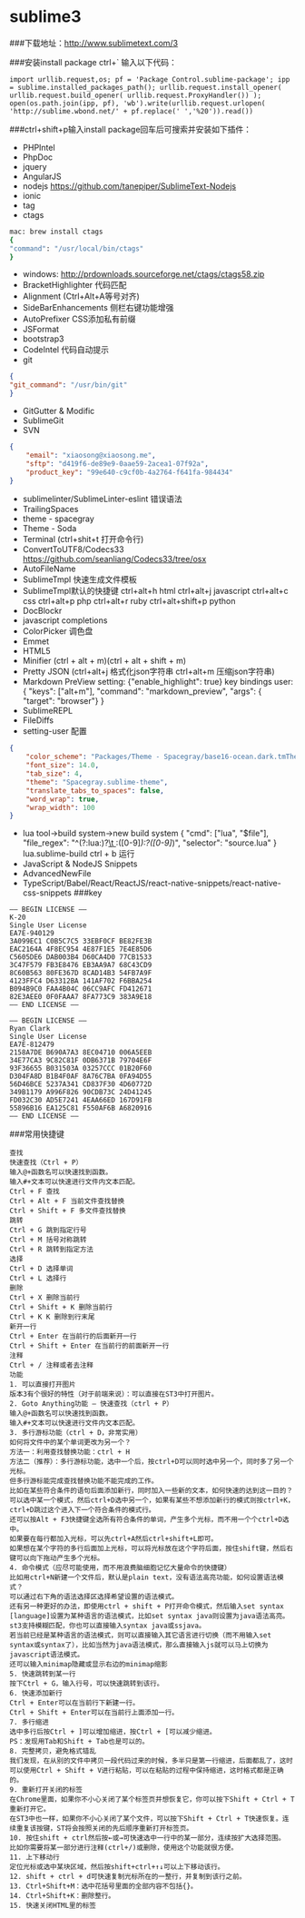 sublime3
==========

###下载地址：http://www.sublimetext.com/3

###安装install package ctrl+` 输入以下代码：
```
import urllib.request,os; pf = 'Package Control.sublime-package'; ipp = sublime.installed_packages_path(); urllib.request.install_opener( urllib.request.build_opener( urllib.request.ProxyHandler()) ); open(os.path.join(ipp, pf), 'wb').write(urllib.request.urlopen( 'http://sublime.wbond.net/' + pf.replace(' ','%20')).read())
```

###ctrl+shift+p输入install package回车后可搜索并安装如下插件：
* PHPIntel
* PhpDoc
* jquery
* AngularJS
* nodejs https://github.com/tanepiper/SublimeText-Nodejs
* ionic
* tag
* ctags
```sh
mac: brew install ctags
{
"command": "/usr/local/bin/ctags"
}
```
* windows: http://prdownloads.sourceforge.net/ctags/ctags58.zip
* BracketHighlighter 代码匹配
* Alignment (Ctrl+Alt+A等号对齐)
* SideBarEnhancements 侧栏右键功能增强
* AutoPrefixer CSS添加私有前缀
* JSFormat
* bootstrap3
* CodeIntel 代码自动提示
* git
```json
{
"git_command": "/usr/bin/git"
}
```
* GitGutter & Modific
* SublimeGit
* SVN
```json
{
	"email": "xiaosong@xiaosong.me",
	"sftp": "d419f6-de89e9-0aae59-2acea1-07f92a",
	"product_key": "99e640-c9cf0b-4a2764-f641fa-984434"
}
```
* sublimelinter/SublimeLinter-eslint 错误语法
* TrailingSpaces
* theme - spacegray
* Theme - Soda
* Terminal (ctrl+shit+t 打开命令行)
* ConvertToUTF8/Codecs33 https://github.com/seanliang/Codecs33/tree/osx
* AutoFileName
* SublimeTmpl 快速生成文件模板
* SublimeTmpl默认的快捷键
ctrl+alt+h html
ctrl+alt+j javascript
ctrl+alt+c css
ctrl+alt+p php
ctrl+alt+r ruby
ctrl+alt+shift+p python
* DocBlockr
* javascript completions
* ColorPicker 调色盘
* Emmet
* HTML5
* Minifier (ctrl + alt + m)(ctrl + alt + shift + m)
* Pretty JSON (ctrl+alt+j 格式化json字符串 ctrl+alt+m 压缩json字符串)
* Markdown PreView
setting: {"enable_highlight": true}
key bindings user: { "keys": ["alt+m"], "command": "markdown_preview", "args": { "target": "browser"} }
* SublimeREPL
* FileDiffs
* setting-user 配置
```json
{
    "color_scheme": "Packages/Theme - Spacegray/base16-ocean.dark.tmTheme",
    "font_size": 14.0,
    "tab_size": 4,
    "theme": "Spacegray.sublime-theme",
    "translate_tabs_to_spaces": false,
	"word_wrap": true,
	"wrap_width": 100
}
```
* lua
tool->build system->new build system
{
    "cmd": ["lua", "$file"],
    "file_regex": "^(?:lua:)?[\t ](...*?):([0-9]*):?([0-9]*)",
    "selector": "source.lua"
}
lua.sublime-build
ctrl + b 运行
* Java​Script & Node​JS Snippets
* AdvancedNewFile
* TypeScript/Babel/React/ReactJS/react-native-snippets/react-native-css-snippets
###key
```
—– BEGIN LICENSE —–
K-20
Single User License
EA7E-940129
3A099EC1 C0B5C7C5 33EBF0CF BE82FE3B
EAC2164A 4F8EC954 4E87F1E5 7E4E85D6
C5605DE6 DAB003B4 D60CA4D0 77CB1533
3C47F579 FB3E8476 EB3AA9A7 68C43CD9
8C60B563 80FE367D 8CAD14B3 54FB7A9F
4123FFC4 D63312BA 141AF702 F6BBA254
B094B9C0 FAA4B04C 06CC9AFC FD412671
82E3AEE0 0F0FAAA7 8FA773C9 383A9E18
—— END LICENSE ——

—– BEGIN LICENSE —–
Ryan Clark
Single User License
EA7E-812479
2158A7DE B690A7A3 8EC04710 006A5EEB
34E77CA3 9C82C81F 0DB6371B 79704E6F
93F36655 B031503A 03257CCC 01B20F60
D304FA8D B1B4F0AF 8A76C7BA 0FA94D55
56D46BCE 5237A341 CD837F30 4D60772D
349B1179 A996F826 90CDB73C 24D41245
FD032C30 AD5E7241 4EAA66ED 167D91FB
55896B16 EA125C81 F550AF6B A6820916
—— END LICENSE ——
```

###常用快捷键
```
查找
快速查找（Ctrl + P）
输入@+函数名可以快速找到函数。
输入#+文本可以快速进行文件内文本匹配。
Ctrl + F 查找
Ctrl + Alt + F 当前文件查找替换
Ctrl + Shift + F 多文件查找替换
跳转
Ctrl + G 跳到指定行号
Ctrl + M 括号对称跳转
Ctrl + R 跳转到指定方法
选择
Ctrl + D 选择单词
Ctrl + L 选择行
删除
Ctrl + X 删除当前行
Ctrl + Shift + K 删除当前行
Ctrl + K K 删除到行末尾
新开一行
Ctrl + Enter 在当前行的后面新开一行
Ctrl + Shift + Enter 在当前行的前面新开一行
注释
Ctrl + / 注释或者去注释
功能
1. 可以直接打开图片
版本3有个很好的特性（对于前端来说）：可以直接在ST3中打开图片。
2. Goto Anything功能 — 快速查找（ctrl + P）
输入@+函数名可以快速找到函数。
输入#+文本可以快速进行文件内文本匹配。
3. 多行游标功能（ctrl + D，非常实用）
如何将文件中的某个单词更改为另一个？
方法一：利用查找替换功能：ctrl + H
方法二（推荐）：多行游标功能，选中一个后，按ctrl+D可以同时选中另一个，同时多了另一个光标。
但多行游标能完成查找替换功能不能完成的工作。
比如在某些符合条件的语句后面添加新行，同时加入一些新的文本，如何快速的达到这一目的？
可以选中某一个模式，然后ctrl+D选中另一个，如果有某些不想添加新行的模式则按ctrl+K，ctrl+D跳过这个进入下一个符合条件的模式行。
还可以按Alt + F3快捷键全选所有符合条件的单词，产生多个光标，而不用一个个ctrl+D选中。
如果要在每行都加入光标，可以先ctrl+A然后ctrl+shift+L即可。
如果想在某个字符的多行后面加上光标，可以将光标放在这个字符后面，按住shift键，然后右键可以向下拖动产生多个光标。
4. 命令模式（应尽可能使用，而不用浪费脑细胞记忆大量命令的快捷键）
比如用ctrl+N新建一个文件后，默认是plain text，没有语法高亮功能，如何设置语法模式？
可以通过右下角的语法选择区选择希望设置的语法模式。
还有另一种更好的办法，即使用ctrl + shift + P打开命令模式，然后输入set syntax [language]设置为某种语言的语法模式，比如set syntax java则设置为java语法高亮。
st3支持模糊匹配，你也可以直接输入syntax java或ssjava。
若当前已经是某种语言的语法模式，则可以直接输入其它语言进行切换（而不用输入set syntax或syntax了），比如当然为java语法模式，那么直接输入js就可以马上切换为javascript语法模式。
还可以输入minimap隐藏或显示右边的minimap缩影
5. 快速跳转到某一行
按下Ctrl + G，输入行号，可以快速跳转到该行。
6. 快速添加新行
Ctrl + Enter可以在当前行下新建一行。
Ctrl + Shift + Enter可以在当前行上面添加一行。
7. 多行缩进
选中多行后按Ctrl + ]可以增加缩进，按Ctrl + [可以减少缩进。
PS：发现用Tab和Shift + Tab也是可以的。
8. 完整拷贝，避免格式错乱
我们发现，在从别的文件中拷贝一段代码过来的时候，多半只是第一行缩进，后面都乱了，这时可以使用Ctrl + Shift + V进行粘贴，可以在粘贴的过程中保持缩进，这时格式都是正确的。
9. 重新打开关闭的标签
在Chrome里面，如果你不小心关闭了某个标签页并想恢复它，你可以按下Shift + Ctrl + T重新打开它。
在ST3中也一样，如果你不小心关闭了某个文件，可以按下Shift + Ctrl + T快速恢复。连续重复该按键，ST将会按照关闭的先后顺序重新打开标签页。
10. 按住shift + ctrl然后按←或→可快速选中一行中的某一部分，连续按扩大选择范围。
比如你需要将某一部分进行注释(ctrl+/)或删除，使用这个功能就很方便。
11. 上下移动行
定位光标或选中某块区域，然后按shift+ctrl+↑↓可以上下移动该行。
12. shift + ctrl + d可快速复制光标所在的一整行，并复制到该行之前。
13. Ctrl+Shift+M：选中花括号里面的全部内容不包括{}。
14. Ctrl+Shift+K：删除整行。
15. 快速关闭HTML里的标签
```




